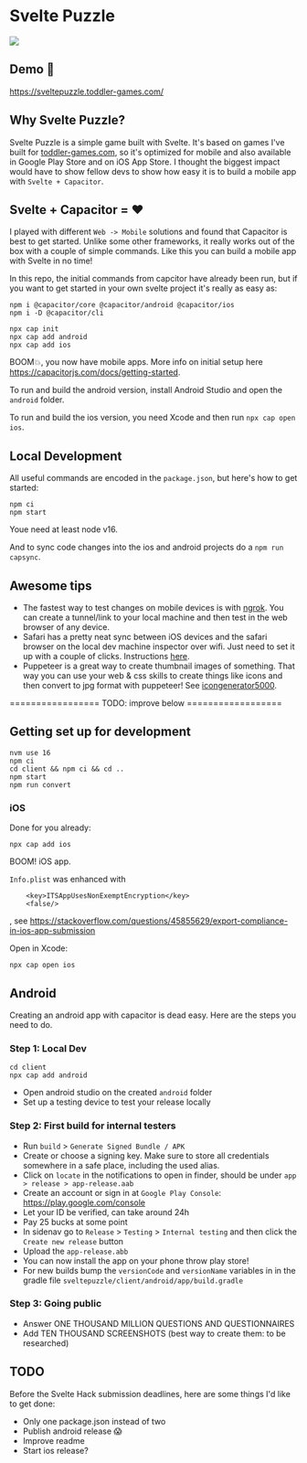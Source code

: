 # Svelte Puzzle

![](https://github.com/bersling/sveltepuzzle/blob/master/sveltehack-trailer1.gif)

## Demo 🚀

https://sveltepuzzle.toddler-games.com/

## Why Svelte Puzzle?

Svelte Puzzle is a simple game built with Svelte. It's based on games I've built for [toddler-games.com](https://toddler-games.com), so it's optimized for mobile and also available in Google Play Store and on iOS App Store. I thought the biggest impact would have to show fellow devs to show how easy it is to build a mobile app with `Svelte + Capacitor`.

## Svelte + Capacitor = ❤️

I played with different `Web -> Mobile` solutions and found that Capacitor is best to get started. Unlike some other frameworks, it really works out of the box with a couple of simple commands. Like this you can build a mobile app with Svelte in no time!

In this repo, the initial commands from capcitor have already been run, but if you want to get started in your own svelte project it's really as easy as:

```
npm i @capacitor/core @capacitor/android @capacitor/ios
npm i -D @capacitor/cli

npx cap init
npx cap add android
npx cap add ios
```

BOOM💥, you now have mobile apps. More info on initial setup here https://capacitorjs.com/docs/getting-started.

To run and build the android version, install Android Studio and open the `android` folder.

To run and build the ios version, you need Xcode and then run `npx cap open ios`.

## Local Development

All useful commands are encoded in the `package.json`, but here's how to get started:

```
npm ci
npm start
```

Youe need at least node v16.

And to sync code changes into the ios and android projects do a `npm run capsync`.

## Awesome tips

- The fastest way to test changes on mobile devices is with [ngrok](https://ngrok.com/). You can create a tunnel/link to your local machine and then test in the web browser of any device.
- Safari has a pretty neat sync between iOS devices and the safari browser on the local dev machine inspector over wifi. Just need to set it up with a couple of clicks. Instructions [here](https://www.youtube.com/watch?v=o4ZmD7asfpQ).
- Puppeteer is a great way to create thumbnail images of something. That way you can use your web & css skills to create things like icons and then convert to jpg format with puppeteer! See [icongenerator5000](./generators/icongenerator5000.ts).

================= TODO: improve below ==================

## Getting set up for development

```
nvm use 16
npm ci
cd client && npm ci && cd ..
npm start
npm run convert
```

### iOS

Done for you already:

```
npx cap add ios
```

BOOM! iOS app.

`Info.plist` was enhanced with

```
	<key>ITSAppUsesNonExemptEncryption</key>
	<false/>
```

, see https://stackoverflow.com/questions/45855629/export-compliance-in-ios-app-submission

Open in Xcode:

```
npx cap open ios
```

## Android

Creating an android app with capacitor is dead easy. Here are the steps you need to do.

### Step 1: Local Dev

```
cd client
npx cap add android
```

- Open android studio on the created `android` folder
- Set up a testing device to test your release locally

### Step 2: First build for internal testers

- Run `build` > `Generate Signed Bundle / APK`
- Create or choose a signing key. Make sure to store all credentials somewhere in a safe place, including the used alias.
- Click on `locate` in the notifications to open in finder, should be under `app > release > app-release.aab`
- Create an account or sign in at `Google Play Console`: https://play.google.com/console
- Let your ID be verified, can take around 24h
- Pay 25 bucks at some point
- In sidenav go to `Release` > `Testing` > `Internal testing` and then click the `Create new release` button
- Upload the `app-release.abb`
- You can now install the app on your phone throw play store!
- For new builds bump the `versionCode` and `versionName` variables in in the gradle file `sveltepuzzle/client/android/app/build.gradle`

### Step 3: Going public

- Answer ONE THOUSAND MILLION QUESTIONS AND QUESTIONNAIRES
- Add TEN THOUSAND SCREENSHOTS (best way to create them: to be researched)

## TODO

Before the Svelte Hack submission deadlines, here are some things I'd like to get done:

- Only one package.json instead of two
- Publish android release 😱
- Improve readme
- Start ios release?
